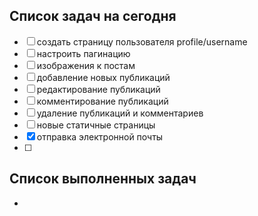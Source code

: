 
## Список задач на сегодня
- [ ] создать страницу пользователя profile/username
- [ ] настроить пагинацию
- [ ] изображения к постам
- [ ] добавление новых публикаций
- [ ] редактирование публикаций
- [ ] комментирование публикаций
- [ ] удаление публикаций и комментариев
- [ ] новые статичные страницы
- [x] отправка электронной почты
- [ ] 

## Список выполненных задач
- 

